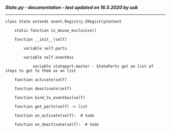 ***State.py - documentation - last updated on 16.5.2020 by uuk***
___

    class State extends event.Registry.IRegistryContent

        static function is_mouse_exclusive()

        function __init__(self)

            variable self.parts

            variable self.eventbus

                variable statepart.master - StateParts get an list of steps to get to them as an list

        function activate(self)

        function deactivate(self)

        function bind_to_eventbus(self)

        function get_parts(self) -> list

        function on_activate(self):  # todo

        function on_deactivate(self):  # todo